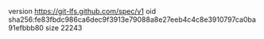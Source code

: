 version https://git-lfs.github.com/spec/v1
oid sha256:fe83fbdc986ca6dec9f3913e79088a8e27eeb4c4c8e3910797ca0ba91efbbb80
size 22243
